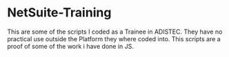 # NetSuite-Training

This are some of the scripts I coded as a Trainee in ADISTEC.
They have no practical use outside the Platform they where coded into.
This scripts are a proof of some of the work i have done in JS.
